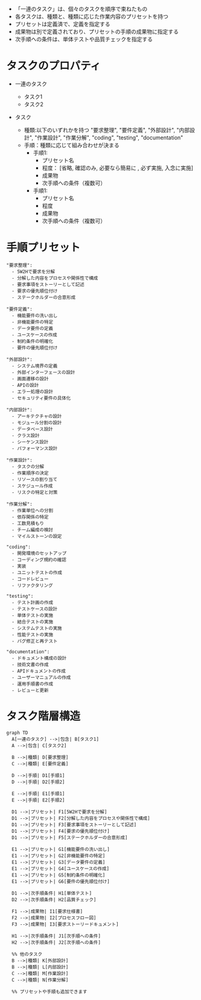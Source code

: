 - 「一連のタスク」は、個々のタスクを順序で束ねたもの
- 各タスクは、種類と、種類に応じた作業内容のプリセットを持つ
- プリセットは定義済で、定義を指定する
- 成果物は別で定義されており、プリセットの手順の成果物に指定する
- 次手順への条件は、単体テストや品質チェックを指定する

# タスクのプロパティ

- 一連のタスク
  - タスク1
  - タスク2


- タスク
  - 種類:以下のいずれかを持つ
    "要求整理",
    "要件定義",
    "外部設計",
    "内部設計",
    "作業設計",
    "作業分解",
    "coding",
    "testing",
    "documentation"
  - 手順：種類に応じて組み合わせが決まる
    - 手順1:
      - プリセット名
      - 程度： [省略, 確認のみ, 必要なら簡易に , 必ず実施, 入念に実施]
      - 成果物
      - 次手順への条件（複数可）
    - 手順1:
      - プリセット名
      - 程度
      - 成果物
      - 次手順への条件（複数可）


# 手順プリセット
    "要求整理":
      - 5W2Hで要求を分解
      - 分解した内容をプロセスや関係性で構成
      - 要求事項をストーリーとして記述
      - 要求の優先順位付け
      - ステークホルダーの合意形成

    "要件定義":
      - 機能要件の洗い出し
      - 非機能要件の特定
      - データ要件の定義
      - ユースケースの作成
      - 制約条件の明確化
      - 要件の優先順位付け

    "外部設計":
      - システム境界の定義
      - 外部インターフェースの設計
      - 画面遷移の設計
      - APIの設計
      - エラー処理の設計
      - セキュリティ要件の具体化

    "内部設計":
      - アーキテクチャの設計
      - モジュール分割の設計
      - データベース設計
      - クラス設計
      - シーケンス設計
      - パフォーマンス設計

    "作業設計":
      - タスクの分解
      - 作業順序の決定
      - リソースの割り当て
      - スケジュール作成
      - リスクの特定と対策
      
    "作業分解":
      - 作業単位への分割
      - 依存関係の特定
      - 工数見積もり
      - チーム編成の検討
      - マイルストーンの設定

    "coding":
      - 開発環境のセットアップ
      - コーディング規約の確認
      - 実装
      - ユニットテストの作成
      - コードレビュー
      - リファクタリング

    "testing":
      - テスト計画の作成
      - テストケースの設計
      - 単体テストの実施
      - 結合テストの実施
      - システムテストの実施
      - 性能テストの実施
      - バグ修正と再テスト

    "documentation":
      - ドキュメント構成の設計
      - 技術文書の作成
      - APIドキュメントの作成
      - ユーザーマニュアルの作成
      - 運用手順書の作成
      - レビューと更新


# タスク階層構造

```mermaid
graph TD
  A[一連のタスク] -->|包含| B[タスク1]
  A -->|包含| C[タスク2]

  B -->|種類| D[要求整理]
  C -->|種類| E[要件定義]

  D -->|手順| D1[手順1]
  D -->|手順| D2[手順2]
  
  E -->|手順| E1[手順1]
  E -->|手順| E2[手順2]

  D1 -->|プリセット| F1[5W2Hで要求を分解]
  D1 -->|プリセット| F2[分解した内容をプロセスや関係性で構成]
  D1 -->|プリセット| F3[要求事項をストーリーとして記述]
  D1 -->|プリセット| F4[要求の優先順位付け]
  D1 -->|プリセット| F5[ステークホルダーの合意形成]

  E1 -->|プリセット| G1[機能要件の洗い出し]
  E1 -->|プリセット| G2[非機能要件の特定]
  E1 -->|プリセット| G3[データ要件の定義]
  E1 -->|プリセット| G4[ユースケースの作成]
  E1 -->|プリセット| G5[制約条件の明確化]
  E1 -->|プリセット| G6[要件の優先順位付け]

  D1 -->|次手順条件| H1[単体テスト]
  D2 -->|次手順条件| H2[品質チェック]

  F1 -->|成果物| I1[要求仕様書]
  F2 -->|成果物| I2[プロセスフロー図]
  F3 -->|成果物| I3[要求ストーリードキュメント]

  H1 -->|次手順条件| J1[次手順への条件]
  H2 -->|次手順条件| J2[次手順への条件]

  %% 他のタスク
  B -->|種類| K[外部設計]
  B -->|種類| L[内部設計]
  C -->|種類| M[作業設計]
  C -->|種類| N[作業分解]

  %% プリセットや手順も追加できます
```
